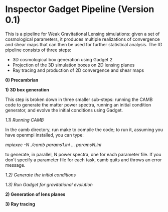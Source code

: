 Inspector Gadget Pipeline (Version 0.1)
===============

This is a pipeline for Weak Gravitational Lensing simulations: given a set of cosmological parameters, it produces multiple realizations of convergence and shear maps that can then be used for further statistical analysis. The IG pipeline consists of three steps:
 - 3D cosmological box generation using Gadget 2
 - Projection of the 3D simulation boxes on 2D lensing planes
 - Ray tracing and production of 2D convergence and shear maps

**0) Precambrian**

**1) 3D box generation**

This step is broken down in three smaller sub-steps: running the CAMB code to generate the matter power spectra, running an initial condition generator, and evolve the initial conditions using Gadget. 

_1.1) Running CAMB_

In the camb directory, run make to compile the code; to run it, assuming you have openmpi installed, you can type:

_mpiexec -N <numTasks> ./camb params1.ini ... paramsN.ini_

to generate, in parallel, N power spectra, one for each parameter file. If you don't specify a parameter file for each task, camb quits and throws an error message. 

_1.2) Generate the initial conditions_

_1.3) Run Gadget for gravitational evolution_

**2) Generation of lens planes**

**3) Ray tracing**

